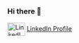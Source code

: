 ### Hi there 👋


<img align="center" src="https://www.vectorlogo.zone/logos/linkedin/linkedin-icon.svg" alt="LinkedIn" height="30" width="40" />
<a target="_blank" href="https://www.linkedin.com/in/artur-reiner/">LinkedIn Profile</a>

<!--
**artreiner88/artreiner88** is a ✨ _special_ ✨ repository because its `README.md` (this file) appears on your GitHub profile.

Here are some ideas to get you started:

- 🔭 I’m currently working on ...
- 🌱 I’m currently learning ...
- 👯 I’m looking to collaborate on ...
- 🤔 I’m looking for help with ...
- 💬 Ask me about ...
- 📫 How to reach me: ...
- 😄 Pronouns: ...
- ⚡ Fun fact: ...
-->
